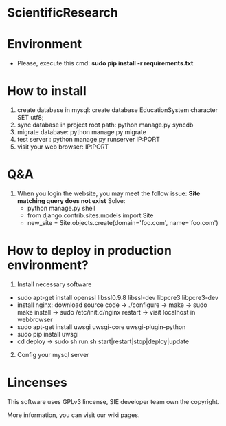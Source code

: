 ScientificResearch
====================

# Environment
 * Please, execute this cmd: **sudo pip install -r requirements.txt**

# How to install

 1. create database in mysql: create database EducationSystem character SET utf8;
 1. sync database in project root path: python manage.py syncdb
 1. migrate database: python manage.py migrate
 1. test server : python manage.py runserver IP:PORT
 1. visit your web browser: IP:PORT

# Q&A
 1. When you login the website, you may meet the follow issue:
   **Site matching query does not exist**
   Solve: 
    * python manage.py shell 
    * from django.contrib.sites.models import Site
    * new_site = Site.objects.create(domain='foo.com', name='foo.com')



# How to deploy in production environment?
 1. Install necessary software
   * sudo apt-get install openssl libssl0.9.8 libssl-dev libpcre3 libpcre3-dev 
   * install nginx: download source code -> ./configure -> make -> sudo make install -> sudo /etc/init.d/nginx restart -> visit localhost in webbrowser
   * sudo apt-get install uwsgi uwsgi-core uwsgi-plugin-python
   * sudo pip install uwsgi
   * cd deploy -> sudo sh run.sh start|restart|stop|deploy|update
 2. Config your mysql server

# Lincenses
 This software uses GPLv3 lincense, SIE developer team own the copyright.

More information, you can visit our wiki pages.
